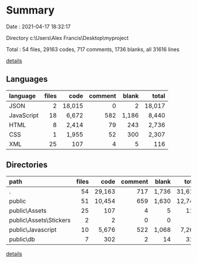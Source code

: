 # Summary

Date : 2021-04-17 18:32:17

Directory c:\Users\Alex Francis\Desktop\myproject

Total : 54 files,  29163 codes, 717 comments, 1736 blanks, all 31616 lines

[details](details.md)

## Languages
| language | files | code | comment | blank | total |
| :--- | ---: | ---: | ---: | ---: | ---: |
| JSON | 2 | 18,015 | 0 | 2 | 18,017 |
| JavaScript | 18 | 6,672 | 582 | 1,186 | 8,440 |
| HTML | 8 | 2,414 | 79 | 243 | 2,736 |
| CSS | 1 | 1,955 | 52 | 300 | 2,307 |
| XML | 25 | 107 | 4 | 5 | 116 |

## Directories
| path | files | code | comment | blank | total |
| :--- | ---: | ---: | ---: | ---: | ---: |
| . | 54 | 29,163 | 717 | 1,736 | 31,616 |
| public | 51 | 10,454 | 659 | 1,630 | 12,743 |
| public\Assets | 25 | 107 | 4 | 5 | 116 |
| public\Assets\Stickers | 2 | 2 | 0 | 0 | 2 |
| public\Javascript | 10 | 5,676 | 522 | 1,068 | 7,266 |
| public\db | 7 | 302 | 2 | 14 | 318 |

[details](details.md)